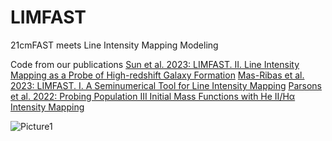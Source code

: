 # LIMFAST

21cmFAST meets Line Intensity Mapping Modeling

Code from our publications
[Sun et al. 2023: LIMFAST. II. Line Intensity Mapping as a Probe of High-redshift Galaxy Formation](https://iopscience.iop.org/article/10.3847/1538-4357/acc9b3)
[Mas-Ribas et al. 2023: LIMFAST. I. A Seminumerical Tool for Line Intensity Mapping](https://iopscience.iop.org/article/10.3847/1538-4357/acc9b2)
[Parsons et al. 2022: Probing Population III Initial Mass Functions with He II/Hα Intensity Mapping](https://iopscience.iop.org/article/10.3847/1538-4357/ac746b)

![Picture1](https://user-images.githubusercontent.com/11213038/149594397-47825801-04ba-4571-89a8-d24ac9a3af52.png)
